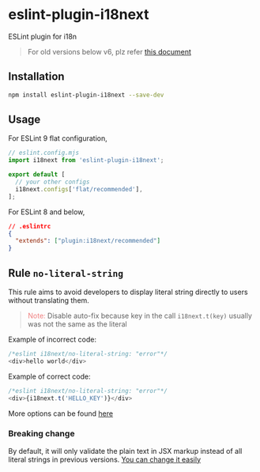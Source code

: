 # eslint-plugin-i18next

ESLint plugin for i18n

> For old versions below v6, plz refer [this document](./v5.md)

## Installation

```bash
npm install eslint-plugin-i18next --save-dev
```

## Usage

For ESLint 9 flat configuration,

```js
// eslint.config.mjs
import i18next from 'eslint-plugin-i18next';

export default [
  // your other configs
  i18next.configs['flat/recommended'],
];
```

For ESLint 8 and below,

```json
// .eslintrc
{
  "extends": ["plugin:i18next/recommended"]
}
```

## Rule `no-literal-string`

This rule aims to avoid developers to display literal string directly to users without translating them.

> <span style="color: lightcoral">Note:</span> Disable auto-fix because key in the call `i18next.t(key)` usually was not the same as the literal

Example of incorrect code:

```js
/*eslint i18next/no-literal-string: "error"*/
<div>hello world</div>
```

Example of correct code:

```js
/*eslint i18next/no-literal-string: "error"*/
<div>{i18next.t('HELLO_KEY')}</div>
```

More options can be found [here](./docs/rules/no-literal-string.md)

### Breaking change

By default, it will only validate the plain text in JSX markup instead of all literal strings in previous versions.
[You can change it easily](./docs/rules/no-literal-string.md)
